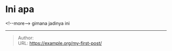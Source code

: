 # Ini apa


&lt;!--more--&gt;
gimana jadinya ini

---

> Author:   
> URL: https://example.org/my-first-post/  

